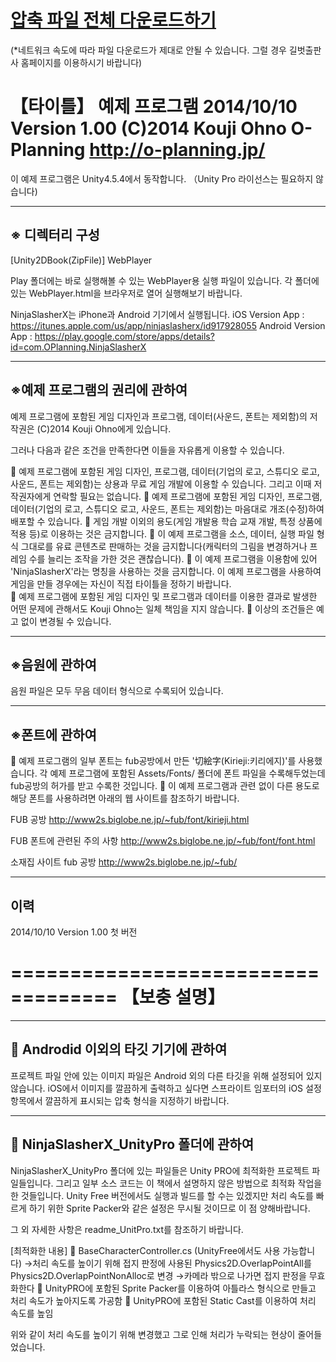 # [압축 파일 전체 다운로드하기](https://github.com/gilbutITbook/006779/releases/download/v1.0.0/006779_Unity2DBook_sources.zip)
(*네트워크 속도에 따라 파일 다운로드가 제대로 안될 수 있습니다. 그럴 경우 길벗출판사 홈페이지를 이용하시기 바랍니다)

【타이틀】
예제 프로그램
2014/10/10 Version 1.00
(C)2014 Kouji Ohno
O-Planning http://o-planning.jp/
============================================================

이 예제 프로그램은 Unity4.5.4에서 동작합니다.
（Unity Pro 라이선스는 필요하지 않습니다)

---------------------------------------
※ 디렉터리 구성
---------------------------------------

<NinjaSlasherX>
  [Unity2DBook(ZipFile)]
	<Play>	     WebPlayer
	<NinjaSlasherX>
	<NinjaSlasherX_UnityPro>
	<Sample1_1>
	<Sample2_0_Tank>
	<Sample2_1_Tank>
	<Sample3_0_RunnerGame>
	<Sample3_1_RunnerGame>
	<Sample4_1_A1_NinjaSlasherX>
	<Sample5_1_A1_NinjaSlasherX>
	<Sample6_1_A1_NinjaSlasherX>
	<Sample6_2_A1_NinjaSlasherX>
	<Sample6_2_B1_NinjaSlasherX>
	<Sample6_3_A1_NinjaSlasherX>
	<Sample7_1_A1_NinjaSlasherX>
	<Sample7_2_A1_NinjaSlasherX>
	<Sample7_3_A1_NinjaSlasherX>
	<Sample7_4_A1_NinjaSlasherX>
	<Sample8_1_A1_NinjaSlasherX>
	<Sample8_2_A1_NinjaSlasherX>
	<Sample8_3_A1_NinjaSlasherX>
	<Sample9_1_A1_NinjaSlasherX>
	<Sample10_1_A1_NinjaSlasherX>
	<Sample11_1_A1_NinjaSlasherX>
	<Sample12_1_A1_NinjaSlasherX>
	<Sample13_1_A1_NinjaSlasherX>


Play 폴더에는 바로 실행해볼 수 있는 WebPlayer용 실행 파일이 있습니다.
각 폴더에 있는 WebPlayer.html을 브라우저로 열어 실행해보기 바랍니다.

NinjaSlasherX는 iPhone과 Android 기기에서 실행됩니다.
  iOS Version App	:
  https://itunes.apple.com/us/app/ninjaslasherx/id917928055
  Android Version App	:
  https://play.google.com/store/apps/details?id=com.OPlanning.NinjaSlasherX


---------------------------------------
※예제 프로그램의 권리에 관하여
---------------------------------------
예제 프로그램에 포함된 게임 디자인과 프로그램, 데이터(사운드, 폰트는 제외함)의 저작권은 (C)2014 Kouji Ohno에게 있습니다.

그러나 다음과 같은 조건을 만족한다면 이들을 자유롭게 이용할 수 있습니다.

	예제 프로그램에 포함된 게임 디자인, 프로그램, 데이터(기업의 로고, 스튜디오 로고, 사운드, 폰트는 제외함)는 상용과 무료 게임 개발에 이용할 수 있습니다. 그리고 이때 저작권자에게 연락할 필요는 없습니다.
	예제 프로그램에 포함된 게임 디자인, 프로그램, 데이터(기업의 로고, 스튜디오 로고, 사운드, 폰트는 제외함)는 마음대로 개조(수정)하여 배포할 수 있습니다.
	게임 개발 이외의 용도(게임 개발용 학습 교재 개발, 특정 상품에 적용 등)로 이용하는 것은 금지합니다.
	이 예제 프로그램을 소스, 데이터, 실행 파일 형식 그대로를 유료 콘텐츠로 판매하는 것을 금지합니다(캐릭터의 그림을 변경하거나 프레임 수를 늘리는 조작을 가한 것은 괜찮습니다).
	이 예제 프로그램을 이용함에 있어  'NinjaSlasherX'라는 명칭을 사용하는 것을 금지합니다. 이 예제 프로그램을 사용하여 게임을 만들 경우에는 자신이 직접 타이틀을 정하기 바랍니다.  
	예제 프로그램에 포함된 게임 디자인 및 프로그램과 데이터를 이용한 결과로 발생한 어떤 문제에 관해서도 Kouji Ohno는 일체 책임을 지지 않습니다.
	이상의 조건들은 예고 없이 변경될 수 있습니다.



---------------------------------------
※음원에 관하여
---------------------------------------
음원 파일은 모두 무음 데이터 형식으로 수록되어 있습니다.


---------------------------------------
※폰트에 관하여
---------------------------------------
	예제 프로그램의 일부 폰트는 fub공방에서 만든 '切絵字(Kirieji:키리에지)'를 사용했습니다. 각 예제 프로그램에 포함된 Assets/Fonts/ 폴더에 폰트 파일을 수록해두었는데 fub공방의 허가를 받고 수록한 것입니다.
	이 예제 프로그램과 관련 없이 다른 용도로 해당 폰트를 사용하려면 아래의 웹 사이트를 참조하기 바랍니다.

FUB 공방
http://www2s.biglobe.ne.jp/~fub/font/kirieji.html

FUB 폰트에 관련된 주의 사항
http://www2s.biglobe.ne.jp/~fub/font/font.html

소재집 사이트 fub 공방
http://www2s.biglobe.ne.jp/~fub/



---------------------------------------
이력
---------------------------------------
2014/10/10 Version 1.00 첫 버전

===================================
【보충 설명】
===================================

-----------------------------------
 Androdid 이외의 타깃 기기에 관하여
-----------------------------------
프로젝트 파일 안에 있는 이미지 파일은 Android 외의 다른 타깃을 위해 설정되어 있지 않습니다.
iOS에서 이미지를 깔끔하게 출력하고 싶다면 스프라이트 임포터의 iOS 설정 항목에서 깔끔하게 표시되는 압축 형식을 지정하기 바랍니다.

-----------------------------------
 NinjaSlasherX_UnityPro 폴더에 관하여
-----------------------------------
NinjaSlasherX_UnityPro 폴더에 있는 파일들은 Unity PRO에 최적화한 프로젝트 파일들입니다. 그리고 일부 소스 코드는 이 책에서 설명하지 않은 방법으로 최적화 작업을 한 것들입니다. Unity Free 버전에서도 실행과 빌드를 할 수는 있겠지만 처리 속도를 빠르게 하기 위한 Sprite Packer와 같은 설정은 무시될 것이므로 이 점 양해바랍니다.

그 외 자세한 사항은 readme_UnitPro.txt를 참조하기 바랍니다.


[최적화한 내용]
	BaseCharacterController.cs  (UnityFree에서도 사용 가능합니다)
→처리 속도를 높이기 위해 접지 판정에 사용된 Physics2D.OverlapPointAll를 Physics2D.OverlapPointNonAlloc로 변경
→카메라 밖으로 나가면 접지 판정을 무효화한다
	UnityPRO에 포함된 Sprite Packer를 이용하여 아틀라스 형식으로 만들고 처리 속도가 높아지도록 가공함
	UnityPRO에 포함된 Static Cast를 이용하여 처리 속도를 높임

위와 같이 처리 속도를 높이기 위해 변경했고 그로 인해 처리가 누락되는 현상이 줄어들었습니다.
